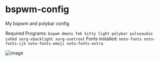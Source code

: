 # bspwm-config
My bspwm and polybar config

Required Programs:
`
bspwm
dmenu
feh
kitty
light
polybar
pulseaudio
sxhkd
xorg-xbacklight
xorg-xsetroot
`
Fonts installed:
`
noto-fonts
noto-fonts-cjk
noto-fonts-emoji
noto-fonts-extra
`

![image](https://user-images.githubusercontent.com/95054777/149671804-747a6fe0-8151-49ca-bbd5-826d6fe2a102.png)
